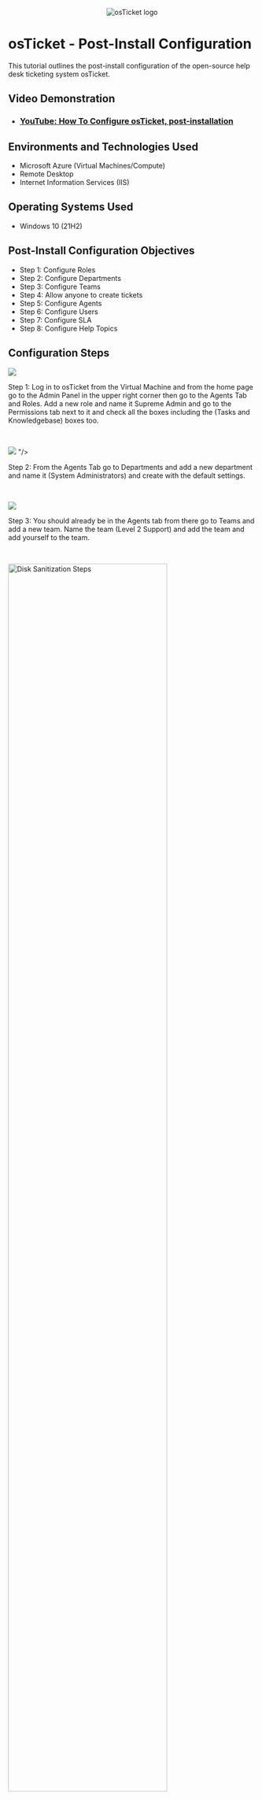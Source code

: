 <p align="center">
<img src="https://i.imgur.com/Clzj7Xs.png" alt="osTicket logo"/>
</p>

<h1>osTicket - Post-Install Configuration</h1>
This tutorial outlines the post-install configuration of the open-source help desk ticketing system osTicket.<br />


<h2>Video Demonstration</h2>

- ### [YouTube: How To Configure osTicket, post-installation](https://www.youtube.com)

<h2>Environments and Technologies Used</h2>

- Microsoft Azure (Virtual Machines/Compute)
- Remote Desktop
- Internet Information Services (IIS)

<h2>Operating Systems Used </h2>

- Windows 10</b> (21H2)

<h2>Post-Install Configuration Objectives</h2>

- Step 1: Configure Roles
- Step 2: Configure Departments
- Step 3: Configure Teams
- Step 4: Allow anyone to create tickets 
- Step 5: Configure Agents
- Step 6: Configure Users
- Step 7: Configure SLA
- Step 8: Configure Help Topics

<h2>Configuration Steps</h2>

<p>
<img src="https://github.com/CoreyJeff/post-install-config/assets/138095936/f2bfee13-8607-4322-9afe-4aaff410f5d8"/>



</p>
<p>
Step 1: Log in to osTicket from the Virtual Machine and from the home page go to the Admin Panel in the upper right corner then go to the Agents Tab and Roles. Add a new role and name it Supreme Admin and go to the Permissions tab next to it and check all the boxes including the (Tasks and Knowledgebase) boxes too.
</p>
<br />

<p>
<img src="https://github.com/CoreyJeff/post-install-config/assets/138095936/38ec5d9e-9533-4b1f-9e9a-ec637e810ce7"/>
"/>
</p>
<p>
Step 2: From the Agents Tab go to Departments and add a new department and name it (System Administrators) and create with the default settings.
</p>
<br />

<p>
<img src="https://github.com/CoreyJeff/post-install-config/assets/138095936/846edaf5-f25d-478c-8169-448dca746c01"
"/>
</p>
<p>
Step 3: You should already be in the Agents tab from there go to Teams and add a new team. Name the team (Level 2 Support) and add the team and add yourself to the team.
</p>
<br />

<p>
<img src="https://i.imgur.com/DJmEXEB.png" height="80%" width="80%" alt="Disk Sanitization Steps"/>
</p>
<p>
Step 4: Go to settings but make sure you are in the Admin Panel and go to Users and uncheck the Registration Required box.
</p>
<br />

<p>
<img src="https://i.imgur.com/DJmEXEB.png" height="80%" width="80%" alt="Disk Sanitization Steps"/>
</p>
<p>
Step 5: Go to the Agents Tab and add a new agent. You are going to name this Agent (Jane Doe) and the email will be (jane.doe@osticket.com) and username will be (jane.doe) make the password something easy to remember and uncheck both boxes. Go over one tab to the Access section and set the department and role to the two you just created. Which would be (System Administrators and Supreme Admin). Go to the Teams Tab and change it to the (Level 2 Support Team) and create. Add one more Agent and name him (John Doe) and repeat the steps but this time you will be adding it to the Support Department and a View Only Role and for Extended Access it should be Support too.
</p>
<br />

<p>
<img src="https://i.imgur.com/DJmEXEB.png" height="80%" width="80%" alt="Disk Sanitization Steps"/>
</p>
<p>
Step 6: Switch from the Admin Panel to Agent in the upper right corner and go to the Users Tab and add a new user. You are going to name this user (Karen Karen) and the email will be (karen@osticket.com). Add another user and repeat the steps but name it (Ken).
</p>
<br />

<p>
<img src="https://i.imgur.com/DJmEXEB.png" height="80%" width="80%" alt="Disk Sanitization Steps"/>
</p>
<p>
Step 7: Go back to the Admin Panel in the upper right and go to the Manage Tab and click SLA. Add a new SLA Plan and name it Sev-A keep the Grace Period at 1hr and change the Schedule to 24/7 and create. Add anthother SLA and name it Sev-B change the Grace Period to 4 hrs and the Schedule to 24/7. Create one more SLA plan and name it Sev-C and make the Grace Period 8hrs and the Schedule Buisness Hours and create.
</p>
<br />

<p>
<img src="https://i.imgur.com/DJmEXEB.png" height="80%" width="80%" alt="Disk Sanitization Steps"/>
</p>
<p>
Step 8: Stay in the Manage panel and go to Help topics right under the Dashboard Tab. Add a Help Topic and name it Buisness Critical Outage and add. Add one more and name it Personal Computer Issues and save the changes.
</p>
<br />

<p>
<img src="https://i.imgur.com/DJmEXEB.png" height="80%" width="80%" alt="Disk Sanitization Steps"/>
</p>
<p>
These were the main post installation configuration steps. Now you should be ready to play around in the app as a Agent and a User and learn how to create and resolve tickets from customers. I hope this really helped you out
</p>
<br />
